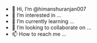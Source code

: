 - 👋 Hi, I’m @himanshuranjan007
- 👀 I’m interested in ...
- 🌱 I’m currently learning ...
- 💞️ I’m looking to collaborate on ...
- 📫 How to reach me ...
<!--- - 😄 Pronouns: ...
- ⚡ Fun fact: ...
--->
<!---
himanshuranjan007/himanshuranjan007 is a ✨ special ✨ repository because its `README.md` (this file) appears on your GitHub profile.
You can click the Preview link to take a look at your changes.
--->
